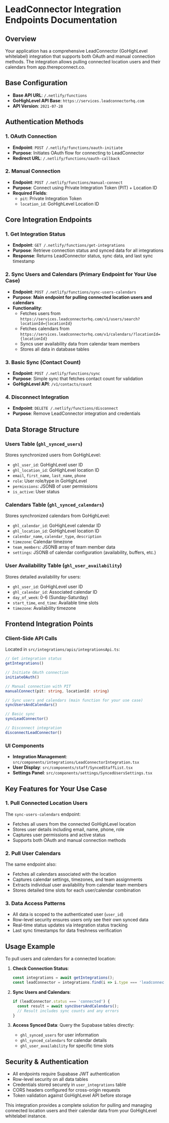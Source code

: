 # LeadConnector Integration Endpoints Documentation

## Overview
Your application has a comprehensive LeadConnector (GoHighLevel whitelabel) integration that supports both OAuth and manual connection methods. The integration allows pulling connected location users and their calendars from app.therepconnect.co.

## Base Configuration
- **Base API URL**: `/.netlify/functions`
- **GoHighLevel API Base**: `https://services.leadconnectorhq.com`
- **API Version**: `2021-07-28`

## Authentication Methods

### 1. OAuth Connection
- **Endpoint**: `POST /.netlify/functions/oauth-initiate`
- **Purpose**: Initiates OAuth flow for connecting to LeadConnector
- **Redirect URL**: `/.netlify/functions/oauth-callback`

### 2. Manual Connection
- **Endpoint**: `POST /.netlify/functions/manual-connect`
- **Purpose**: Connect using Private Integration Token (PIT) + Location ID
- **Required Fields**:
  - `pit`: Private Integration Token
  - `location_id`: GoHighLevel Location ID

## Core Integration Endpoints

### 1. Get Integration Status
- **Endpoint**: `GET /.netlify/functions/get-integrations`
- **Purpose**: Retrieve connection status and synced data for all integrations
- **Response**: Returns LeadConnector status, sync data, and last sync timestamp

### 2. Sync Users and Calendars (Primary Endpoint for Your Use Case)
- **Endpoint**: `POST /.netlify/functions/sync-users-calendars`
- **Purpose**: **Main endpoint for pulling connected location users and calendars**
- **Functionality**:
  - Fetches users from `https://services.leadconnectorhq.com/v1/users/search?locationId={locationId}`
  - Fetches calendars from `https://services.leadconnectorhq.com/v1/calendars/?locationId={locationId}`
  - Syncs user availability data from calendar team members
  - Stores all data in database tables

### 3. Basic Sync (Contact Count)
- **Endpoint**: `POST /.netlify/functions/sync`
- **Purpose**: Simple sync that fetches contact count for validation
- **GoHighLevel API**: `/v1/contacts/count`

### 4. Disconnect Integration
- **Endpoint**: `DELETE /.netlify/functions/disconnect`
- **Purpose**: Remove LeadConnector integration and credentials

## Data Storage Structure

### Users Table (`ghl_synced_users`)
Stores synchronized users from GoHighLevel:
- `ghl_user_id`: GoHighLevel user ID
- `ghl_location_id`: GoHighLevel location ID
- `email`, `first_name`, `last_name`, `phone`
- `role`: User role/type in GoHighLevel
- `permissions`: JSONB of user permissions
- `is_active`: User status

### Calendars Table (`ghl_synced_calendars`)
Stores synchronized calendars from GoHighLevel:
- `ghl_calendar_id`: GoHighLevel calendar ID
- `ghl_location_id`: GoHighLevel location ID
- `calendar_name`, `calendar_type`, `description`
- `timezone`: Calendar timezone
- `team_members`: JSONB array of team member data
- `settings`: JSONB of calendar configuration (availability, buffers, etc.)

### User Availability Table (`ghl_user_availability`)
Stores detailed availability for users:
- `ghl_user_id`: GoHighLevel user ID
- `ghl_calendar_id`: Associated calendar ID
- `day_of_week`: 0-6 (Sunday-Saturday)
- `start_time`, `end_time`: Available time slots
- `timezone`: Availability timezone

## Frontend Integration Points

### Client-Side API Calls
Located in `src/integrations/apis/integrationsApi.ts`:

```typescript
// Get integration status
getIntegrations()

// Initiate OAuth connection
initiateOAuth()

// Manual connection with PIT
manualConnect(pit: string, locationId: string)

// Sync users and calendars (main function for your use case)
syncUsersAndCalendars()

// Basic sync
syncLeadConnector()

// Disconnect integration
disconnectLeadConnector()
```

### UI Components
- **Integration Management**: `src/components/integrations/LeadConnectorIntegration.tsx`
- **User Display**: `src/components/staff/SyncedStaffList.tsx`
- **Settings Panel**: `src/components/settings/SyncedUsersSettings.tsx`

## Key Features for Your Use Case

### 1. Pull Connected Location Users
The `sync-users-calendars` endpoint:
- Fetches all users from the connected GoHighLevel location
- Stores user details including email, name, phone, role
- Captures user permissions and active status
- Supports both OAuth and manual connection methods

### 2. Pull User Calendars
The same endpoint also:
- Fetches all calendars associated with the location
- Captures calendar settings, timezones, and team assignments
- Extracts individual user availability from calendar team members
- Stores detailed time slots for each user/calendar combination

### 3. Data Access Patterns
- All data is scoped to the authenticated user (`user_id`)
- Row-level security ensures users only see their own synced data
- Real-time status updates via integration status tracking
- Last sync timestamps for data freshness verification

## Usage Example

To pull users and calendars for a connected location:

1. **Check Connection Status**:
   ```javascript
   const integrations = await getIntegrations();
   const leadConnector = integrations.find(i => i.type === 'leadconnector');
   ```

2. **Sync Users and Calendars**:
   ```javascript
   if (leadConnector.status === 'connected') {
     const result = await syncUsersAndCalendars();
     // Result includes sync counts and any errors
   }
   ```

3. **Access Synced Data**:
   Query the Supabase tables directly:
   - `ghl_synced_users` for user information
   - `ghl_synced_calendars` for calendar details
   - `ghl_user_availability` for specific time slots

## Security & Authentication
- All endpoints require Supabase JWT authentication
- Row-level security on all data tables
- Credentials stored securely in `user_integrations` table
- CORS headers configured for cross-origin requests
- Token validation against GoHighLevel API before storage

This integration provides a complete solution for pulling and managing connected location users and their calendar data from your GoHighLevel whitelabel instance.